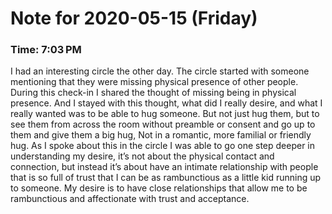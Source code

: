 # Note for 2020-05-15 (Friday)
### Time: 7:03 PM

I had an interesting circle the other day. The circle started with someone mentioning that they were missing physical presence of other people. During this check-in I shared the thought of missing being in physical presence. And I stayed with this thought, what did I really desire, and what I really wanted was to be able to hug someone. But not just hug them, but to see them from across the room without preamble or consent and go up to them and give them a big hug, Not in a romantic, more familial or friendly hug. As I spoke about this in the circle I was able to go one step deeper in understanding my desire, it’s not about the physical contact and connection, but instead it’s about have an intimate relationship with people that is so full of trust that I can be as rambunctious as a little kid running up to someone. My desire is to have close relationships that allow me to be rambunctious and affectionate with trust and acceptance.
